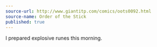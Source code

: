 ```yaml
---
source-url: http://www.giantitp.com/comics/oots0092.html
source-name: Order of the Stick
published: true
---
```


<p>I prepared explosive runes this morning.</p>


